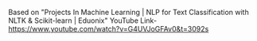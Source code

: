 Based on "Projects In Machine Learning | NLP for Text Classification with NLTK & Scikit-learn | Eduonix"
YouTube Link- https://www.youtube.com/watch?v=G4UVJoGFAv0&t=3092s
